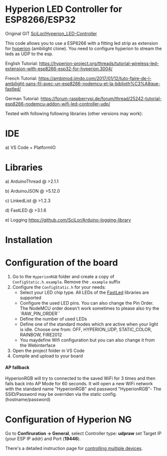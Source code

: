 # Hyperion LED Controller for ESP8266/ESP32

Original GIT [SciLor/Hyperion_LED-Controller](https://github.com/SciLor/Hyperion_LED-Controller)

This code allows you to use a ESP8266 with a fitting led strip as extension for [hyperion](https://github.com/hyperion-project) (ambilight clone).
You need to configure hyperion to stream the leds as UDP to the esp.

English Tutorial: https://hyperion-project.org/threads/tutorial-wireless-led-extension-with-esp8266-esp32-for-hyperion.3004/

French Tutorial: https://ambimod.jimdo.com/2017/01/12/tuto-faire-de-l-ambilight-sans-fil-avec-un-esp8266-nodemcu-et-la-biblioth%C3%A8que-fastled/

German Tutorial: https://forum-raspberrypi.de/forum/thread/25242-tutorial-esp8266-nodemcu-addon-wifi-led-controller-udp/

Tested with following following libraries (other versions may work):
# IDE
a) VS Code + PlatformIO

# Libraries
a) ArduinoThread @ >2.1.1

b) ArduinoJSON @ >5.12.0

c) LinkedList @ >1.2.3

d) FastLED @ >3.1.6

e) Logging https://github.com/SciLor/Arduino-logging-library 


# Installation

# Configuration of the board
1. Go to the `HyperionRGB` folder and create a copy of `ConfigStatic.h.example`. Remove the `.example` suffix
2. Configure the `ConfigStatic.h` for your needs:
   - Select your LED chip type. All LEDs of the [FastLed](https://github.com/FastLED/FastLED) libraries are supported
   - Configure the used LED pins. You can also change the Pin Order. The NodeMCU order doesn't work sometimes to please also try the `RAW_PIN_ORDER``
   - Define the number of used LEDs
   - Define one of the standard modes which are active when your light is idle. Choose one from: OFF, HYPERION_UDP, STATIC_COLOR, RAINBOW, FIRE2012
   - You maydefine Wifi configuration but you can also change it from the Webinterface
3. Open the project folder in VS Code
4. Compile and upload to your board

#### AP fallback
HyperionRGB will try to connected to the saved WiFi for 3 times and then falls back into AP Mode for 60 seconds. It will open a new WiFi network with the standard name "HyperionRGB" and password "HyperionRGB"- The SSID/Password may be overriden via the static config. (hostname/password)
# Configuration of Hyperion NG


Go to **Confiruration -> General**, select Controller type: **udpraw** set Target IP (your ESP IP addr) and Port (**19446**).


There's a detailed instruction page for [controlling multiple devices](https://hyperion-project.org/wiki/Controlling-Multiple-Devices).

